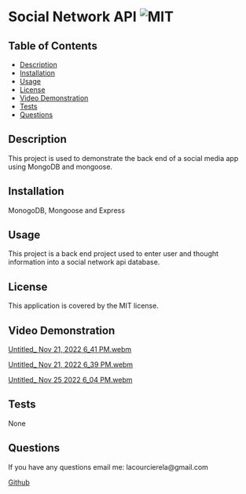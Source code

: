 # Social Network API ![MIT](https://img.shields.io/badge/LICENSE-MIT-blueviolet)

## Table of Contents
- [Description](#description)
- [Installation](#installation)
- [Usage](#usage)
- [License](#license)
- [Video Demonstration](#video)
- [Tests](#tests)
- [Questions](#questions)


## Description
This project is used to demonstrate the back end of a social media app using MongoDB and mongoose.

## Installation
MonogoDB, Mongoose and Express


## Usage 
This project is a back end project used to enter user and thought information into a social network api database. 

## License
 This application is covered by the MIT license.

## Video Demonstration
[Untitled_ Nov 21, 2022 6_41 PM.webm](https://user-images.githubusercontent.com/108777796/203208959-bbe95965-5c41-44c7-9cc1-a100c5089d96.webm)

[Untitled_ Nov 21, 2022 6_39 PM.webm](https://user-images.githubusercontent.com/108777796/203208966-696b2647-46db-4994-8338-995340c67d86.webm)

[Untitled_ Nov 25 2022 6_04 PM.webm](https://user-images.githubusercontent.com/108777796/204068204-20732425-7094-49d5-b85f-2a978b3580e1.webm)


## Tests 
None

## Questions
 <p>If you have any questions email me: lacourcierela@gmail.com</p>
 <a href="https://www.github.com/llacourciere/" target="_blank">Github</a>
